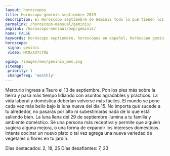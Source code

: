 ```yaml
---
layout: horoscopos
title: Horoscopo geminis septiembre 2019
description: El Horóscopo septiembre de Geminis todo lo que tienen los astros preparados para este mes, amor, trabajo, familia. Todo sobre astrologia, tarot, predicciones. Horoscopo gratis en español, predicciones y astrología.
permalink: /horoscopo-mensual/geminis/
amplink: /horoscopo-mensual/amp/geminis/
home: FALSE
keywords: horóscopo septiembre, horoscopos en español, horóscopo geminis septiembre , horóscopo esperanza gracia, horoscop, horóscopos gratis, horoscopo geminis, Tarot, Astrologia, Zodíaco, geminis, horoscopo gratis, horoscopo del mes 
horoscopo:
 signo: geminis
 video: Ht0xXUYcY0E

ogimg: /images/mes/geminis_mes.png
sitemap:
 priority: 1
 changefreq: 'monthly'
---
```



Mercurio ingresa a Tauro el 13 de septiembre. Pon los pies más sobre la tierra y pasa más tiempo lidiando con asuntos agradables y prácticos. La vida laboral y doméstica deberían volverse más fáciles. El mundo se pone cada vez más bello bajo la luna nueva del día 15. No importa qué sucede a tu alrededor, no pasarás por alto ni subestimarás nada de lo que está saliendo bien. La luna llena del 29 de septiembre ilumina a tu familia y ambiente doméstico. Sé una persona más receptiva y permite que alguien sugiera alguna mejora, o una forma de expandir los intereses domésticos. Intenta cocinar un nuevo plato o tal vez agrega una nueva variedad de vegetales o flores en tu jardín. 

Días destacados: 2, 18, 25
Días desafiantes: 7, 23